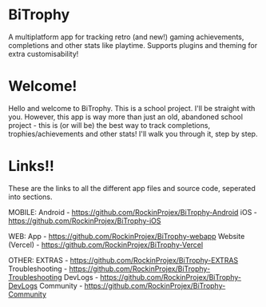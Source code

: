 # BiTrophy
A multiplatform app for tracking retro (and new!) gaming achievements, completions and other stats like playtime. Supports plugins and theming for extra customisability!

# Welcome!
Hello and welcome to BiTrophy. This is a school project. I'll be straight with you. However, this app is way more than just an old, abandoned school project - this is (or will be) the best way to track completions, trophies/achievements and other stats! I'll walk you through it, step by step.

# Links!!
These are the links to all the different app files and source code, seperated into sections.

MOBILE:
Android - https://github.com/RockinProjex/BiTrophy-Android
iOS - https://github.com/RockinProjex/BiTrophy-iOS

WEB:
App - https://github.com/RockinProjex/BiTrophy-webapp
Website (Vercel) - https://github.com/RockinProjex/BiTrophy-Vercel

OTHER:
EXTRAS - https://github.com/RockinProjex/BiTrophy-EXTRAS
Troubleshooting - https://github.com/RockinProjex/BiTrophy-Troubleshooting
DevLogs - https://github.com/RockinProjex/BiTrophy-DevLogs
Community - https://github.com/RockinProjex/BiTrophy-Community
